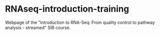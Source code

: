 # RNAseq-introduction-training
Webpage of the "Introduction to RNA-Seq: From quality control to pathway analysis - streamed" SIB course.
